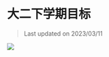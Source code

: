 # 大二下学期目标

> Last updated on 2023/03/11


![](https://pic.imgdb.cn/item/640c1537f144a01007a6106b.jpg)